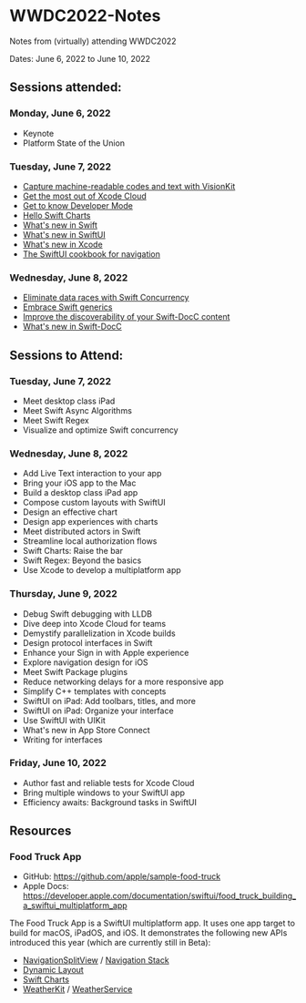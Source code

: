 # WWDC2022-Notes

Notes from (virtually) attending WWDC2022

Dates: June 6, 2022 to June 10, 2022

## Sessions attended:

### Monday, June 6, 2022

- Keynote
- Platform State of the Union

### Tuesday, June 7, 2022

- [Capture machine-readable codes and text with VisionKit](capture-text-with-visionkit.md)
- [Get the most out of Xcode Cloud](get-the-most-xcode-cloud.md)
- [Get to know Developer Mode](developer-mode.md)
- [Hello Swift Charts](hello-swift-charts.md)
- [What's new in Swift](whats-new-swift.md)
- [What's new in SwiftUI](whats-new-swiftui.md)
- [What's new in Xcode](whats-new-xcode.md)
- [The SwiftUI cookbook for navigation](swiftui-cookbook-for-navigation.md)

### Wednesday, June 8, 2022

- [Eliminate data races with Swift Concurrency](eliminate-data-races-using-swift-concurrency.md)
- [Embrace Swift generics](embrace-swift-generics.md)
- [Improve the discoverability of your Swift-DocC content](improve-discoverability-docc.md)
- [What's new in Swift-DocC](whats-new-swift-docc.md)

## Sessions to Attend:

### Tuesday, June 7, 2022

- Meet desktop class iPad
- Meet Swift Async Algorithms
- Meet Swift Regex
- Visualize and optimize Swift concurrency

### Wednesday, June 8, 2022

- Add Live Text interaction to your app
- Bring your iOS app to the Mac
- Build a desktop class iPad app
- Compose custom layouts with SwiftUI
- Design an effective chart
- Design app experiences with charts
- Meet distributed actors in Swift
- Streamline local authorization flows
- Swift Charts: Raise the bar
- Swift Regex: Beyond the basics
- Use Xcode to develop a multiplatform app

### Thursday, June 9, 2022

- Debug Swift debugging with LLDB
- Dive deep into Xcode Cloud for teams
- Demystify parallelization in Xcode builds
- Design protocol interfaces in Swift
- Enhance your Sign in with Apple experience
- Explore navigation design for iOS
- Meet Swift Package plugins
- Reduce networking delays for a more responsive app
- Simplify C++ templates with concepts
- SwiftUI on iPad: Add toolbars, titles, and more
- SwiftUI on iPad: Organize your interface
- Use SwiftUI with UIKit
- What's new in App Store Connect
- Writing for interfaces

### Friday, June 10, 2022

- Author fast and reliable tests for Xcode Cloud
- Bring multiple windows to your SwiftUI app
- Efficiency awaits: Background tasks in SwiftUI

## Resources

### Food Truck App

- GitHub: https://github.com/apple/sample-food-truck
- Apple Docs: https://developer.apple.com/documentation/swiftui/food_truck_building_a_swiftui_multiplatform_app

The Food Truck App is a SwiftUI multiplatform app. It uses one app target to build for macOS, iPadOS, and iOS.
It demonstrates the following new APIs introduced this year (which are currently still in Beta):

- [NavigationSplitView](https://developer.apple.com/documentation/swiftui/navigationsplitview) / [Navigation Stack](https://developer.apple.com/documentation/swiftui/navigationstack)
- [Dynamic Layout](https://developer.apple.com/documentation/swiftui/layout)
- [Swift Charts](https://developer.apple.com/documentation/Charts)
- [WeatherKit](https://developer.apple.com/documentation/weatherkit) / [WeatherService](https://developer.apple.com/documentation/weatherkit/weatherservice)
